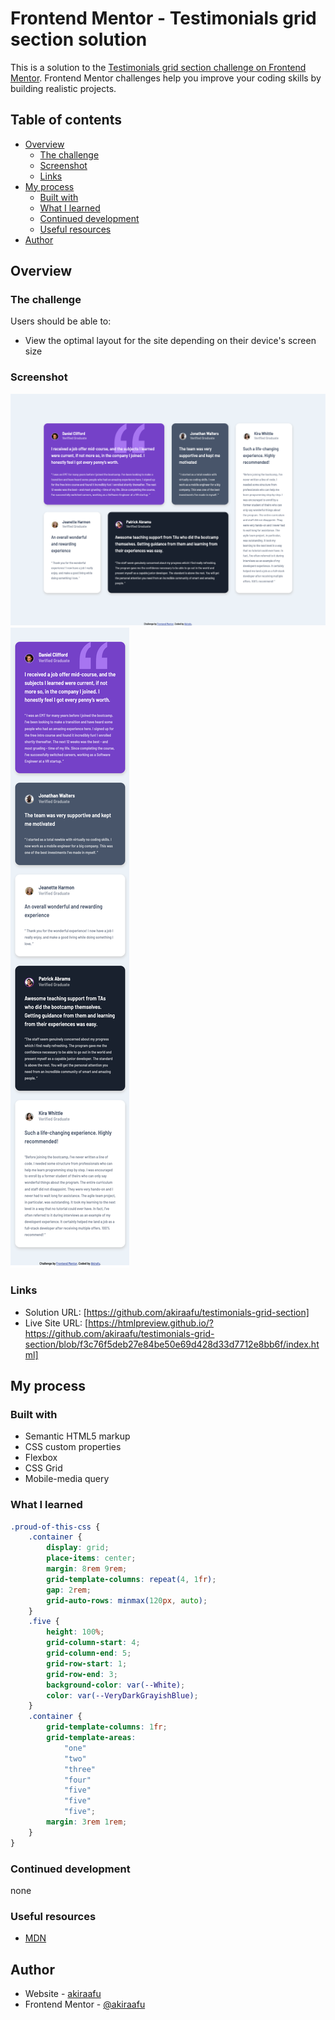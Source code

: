 # Frontend Mentor - Testimonials grid section solution

This is a solution to the [Testimonials grid section challenge on Frontend Mentor](https://www.frontendmentor.io/challenges/testimonials-grid-section-Nnw6J7Un7). Frontend Mentor challenges help you improve your coding skills by building realistic projects.

## Table of contents

-   [Overview](#overview)
    -   [The challenge](#the-challenge)
    -   [Screenshot](#screenshot)
    -   [Links](#links)
-   [My process](#my-process)
    -   [Built with](#built-with)
    -   [What I learned](#what-i-learned)
    -   [Continued development](#continued-development)
    -   [Useful resources](#useful-resources)
-   [Author](#author)

## Overview

### The challenge

Users should be able to:

-   View the optimal layout for the site depending on their device's screen size

### Screenshot

![](./1.png)
![](./2.png)

### Links

-   Solution URL: [https://github.com/akiraafu/testimonials-grid-section]
-   Live Site URL: [https://htmlpreview.github.io/?https://github.com/akiraafu/testimonials-grid-section/blob/f3c76f5deb27e84be50e69d428d33d7712e8bb6f/index.html]

## My process

### Built with

-   Semantic HTML5 markup
-   CSS custom properties
-   Flexbox
-   CSS Grid
-   Mobile-media query

### What I learned

```css
.proud-of-this-css {
    .container {
        display: grid;
        place-items: center;
        margin: 8rem 9rem;
        grid-template-columns: repeat(4, 1fr);
        gap: 2rem;
        grid-auto-rows: minmax(120px, auto);
    }
    .five {
        height: 100%;
        grid-column-start: 4;
        grid-column-end: 5;
        grid-row-start: 1;
        grid-row-end: 3;
        background-color: var(--White);
        color: var(--VeryDarkGrayishBlue);
    }
    .container {
        grid-template-columns: 1fr;
        grid-template-areas:
            "one"
            "two"
            "three"
            "four"
            "five"
            "five"
            "five";
        margin: 3rem 1rem;
    }
}
```

### Continued development

none

### Useful resources

-   [MDN](https://developer.mozilla.org/en-US/)

## Author

-   Website - [akiraafu](https://github.com/akiraafu)
-   Frontend Mentor - [@akiraafu](https://www.frontendmentor.io/profile/akiraafu)
